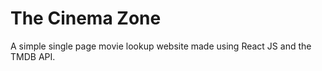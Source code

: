 # The Cinema Zone 

A simple single page movie lookup website made using React JS and the TMDB API.
